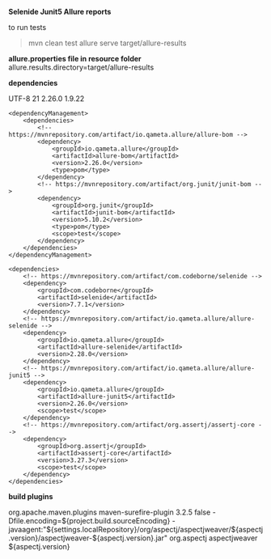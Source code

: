 **Selenide Junit5 Allure reports**

to run tests
> mvn clean test
> allure serve target/allure-results

**allure.properties file in resource folder**
allure.results.directory=target/allure-results

**dependencies**

<properties>
<project.build.sourceEncoding>UTF-8</project.build.sourceEncoding>
<maven.compiler.release>21</maven.compiler.release>
<allure.version>2.26.0</allure.version>
<aspectj.version>1.9.22</aspectj.version>
</properties>

    <dependencyManagement>
        <dependencies>
            <!-- https://mvnrepository.com/artifact/io.qameta.allure/allure-bom -->
            <dependency>
                <groupId>io.qameta.allure</groupId>
                <artifactId>allure-bom</artifactId>
                <version>2.26.0</version>
                <type>pom</type>
            </dependency>
            <!-- https://mvnrepository.com/artifact/org.junit/junit-bom -->
            <dependency>
                <groupId>org.junit</groupId>
                <artifactId>junit-bom</artifactId>
                <version>5.10.2</version>
                <type>pom</type>
                <scope>test</scope>
            </dependency>
        </dependencies>
    </dependencyManagement>

    <dependencies>
        <!-- https://mvnrepository.com/artifact/com.codeborne/selenide -->
        <dependency>
            <groupId>com.codeborne</groupId>
            <artifactId>selenide</artifactId>
            <version>7.7.1</version>
        </dependency>
        <!-- https://mvnrepository.com/artifact/io.qameta.allure/allure-selenide -->
        <dependency>
            <groupId>io.qameta.allure</groupId>
            <artifactId>allure-selenide</artifactId>
            <version>2.28.0</version>
        </dependency>
        <!-- https://mvnrepository.com/artifact/io.qameta.allure/allure-junit5 -->
        <dependency>
            <groupId>io.qameta.allure</groupId>
            <artifactId>allure-junit5</artifactId>
            <version>2.26.0</version>
            <scope>test</scope>
        </dependency>
        <!-- https://mvnrepository.com/artifact/org.assertj/assertj-core -->
        <dependency>
            <groupId>org.assertj</groupId>
            <artifactId>assertj-core</artifactId>
            <version>3.27.3</version>
            <scope>test</scope>
        </dependency>
    </dependencies>

**build plugins**

<build>
<plugins>
<plugin>
<groupId>org.apache.maven.plugins</groupId>
<artifactId>maven-surefire-plugin</artifactId>
<version>3.2.5</version>
<configuration>
<testFailureIgnore>false</testFailureIgnore>
<argLine>-Dfile.encoding=${project.build.sourceEncoding}
-javaagent:"${settings.localRepository}/org/aspectj/aspectjweaver/${aspectj.version}/aspectjweaver-${aspectj.version}.jar"
</argLine>
</configuration>
<dependencies>
<dependency>
<groupId>org.aspectj</groupId>
<artifactId>aspectjweaver</artifactId>
<version>${aspectj.version}</version>
</dependency>
</dependencies>
</plugin>
</plugins>
</build>